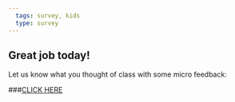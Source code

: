 ```yaml
---
  tags: survey, kids  
  type: survey
---
```


## Great job today!

Let us know what you thought of class with some micro feedback:

###[CLICK HERE](https://docs.google.com/forms/d/1WT_ZCaZl3nlC3HZAM5_z82Yq7PwYiYrIFINgHBlVjTQ/viewform?usp=send_form)